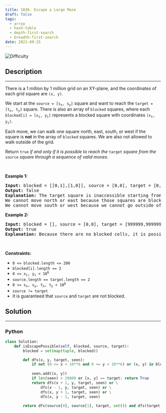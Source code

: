 ```yaml
---
title: 1036. Escape a Large Maze
draft: false
tags: 
  - array
  - hash-table
  - depth-first-search
  - breadth-first-search
date: 2021-09-25
---
```


![Difficulty](https://img.shields.io/badge/Difficulty-Hard-blue.svg)

## Description

---
<p>There is a 1 million by 1 million grid on an XY-plane, and the coordinates of each grid square are <code>(x, y)</code>.</p>

<p>We start at the <code>source = [s<sub>x</sub>, s<sub>y</sub>]</code> square and want to reach the <code>target = [t<sub>x</sub>, t<sub>y</sub>]</code> square. There is also an array of <code>blocked</code> squares, where each <code>blocked[i] = [x<sub>i</sub>, y<sub>i</sub>]</code> represents a blocked square with coordinates <code>(x<sub>i</sub>, y<sub>i</sub>)</code>.</p>

<p>Each move, we can walk one square north, east, south, or west if the square is <strong>not</strong> in the array of <code>blocked</code> squares. We are also not allowed to walk outside of the grid.</p>

<p>Return <code>true</code><em> if and only if it is possible to reach the </em><code>target</code><em> square from the </em><code>source</code><em> square through a sequence of valid moves</em>.</p>

<p>&nbsp;</p>
<p><strong class="example">Example 1:</strong></p>

<pre>
<strong>Input:</strong> blocked = [[0,1],[1,0]], source = [0,0], target = [0,2]
<strong>Output:</strong> false
<strong>Explanation:</strong> The target square is inaccessible starting from the source square because we cannot move.
We cannot move north or east because those squares are blocked.
We cannot move south or west because we cannot go outside of the grid.
</pre>

<p><strong class="example">Example 2:</strong></p>

<pre>
<strong>Input:</strong> blocked = [], source = [0,0], target = [999999,999999]
<strong>Output:</strong> true
<strong>Explanation:</strong> Because there are no blocked cells, it is possible to reach the target square.
</pre>

<p>&nbsp;</p>
<p><strong>Constraints:</strong></p>

<ul>
	<li><code>0 &lt;= blocked.length &lt;= 200</code></li>
	<li><code>blocked[i].length == 2</code></li>
	<li><code>0 &lt;= x<sub>i</sub>, y<sub>i</sub> &lt; 10<sup>6</sup></code></li>
	<li><code>source.length == target.length == 2</code></li>
	<li><code>0 &lt;= s<sub>x</sub>, s<sub>y</sub>, t<sub>x</sub>, t<sub>y</sub> &lt; 10<sup>6</sup></code></li>
	<li><code>source != target</code></li>
	<li>It is guaranteed that <code>source</code> and <code>target</code> are not blocked.</li>
</ul>


## Solution

---
### Python
``` py title='escape-a-large-maze'
class Solution:
    def isEscapePossible(self, blocked, source, target):
        blocked = set(map(tuple, blocked))

        def dfs(x, y, target, seen):
            if not (0 <= x < 10**6 and 0 <= y < 10**6) or (x, y) in blocked or (x, y) in seen: return False
            
            seen.add((x, y))
            if len(seen) > 20000 or [x, y] == target: return True
            return dfs(x + 1, y, target, seen) or \
                dfs(x - 1, y, target, seen) or \
                dfs(x, y + 1, target, seen) or \
                dfs(x, y - 1, target, seen)
        
        return dfs(source[0], source[1], target, set()) and dfs(target[0], target[1], source, set())
        

```

